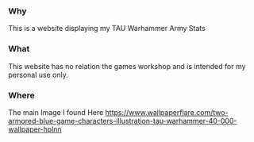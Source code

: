 ### Why
This is a website displaying my TAU Warhammer Army Stats
### What
This website has no relation the games workshop and is intended for my personal use only.
### Where
The main Image I found Here https://www.wallpaperflare.com/two-armored-blue-game-characters-illustration-tau-warhammer-40-000-wallpaper-hplnn 
